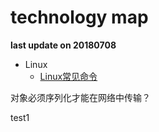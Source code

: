 # technology map

**last update on 20180708**

* Linux
    * [Linux常见命令](https://github.com/yzrds/note/blob/master/Linux/%E5%B8%B8%E7%94%A8%E5%91%BD%E4%BB%A4.md)


对象必须序列化才能在网络中传输？　

test1